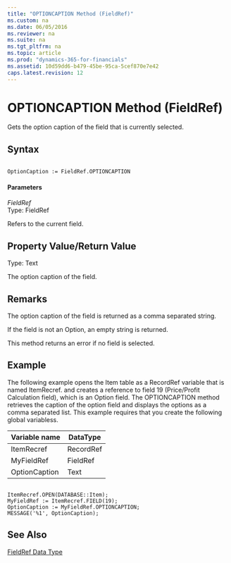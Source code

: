 ```yaml
---
title: "OPTIONCAPTION Method (FieldRef)"
ms.custom: na
ms.date: 06/05/2016
ms.reviewer: na
ms.suite: na
ms.tgt_pltfrm: na
ms.topic: article
ms.prod: "dynamics-365-for-financials"
ms.assetid: 10d59dd6-b479-45be-95ca-5cef870e7e42
caps.latest.revision: 12
---
```

# OPTIONCAPTION Method (FieldRef)
Gets the option caption of the field that is currently selected.  
  
## Syntax  
  
```  
  
OptionCaption := FieldRef.OPTIONCAPTION  
```  
  
#### Parameters  
 *FieldRef*  
 Type: FieldRef  
  
 Refers to the current field.  
  
## Property Value/Return Value  
 Type: Text  
  
 The option caption of the field.  
  
## Remarks  
 The option caption of the field is returned as a comma separated string.  
  
 If the field is not an Option, an empty string is returned.  
  
 This method returns an error if no field is selected.  
  
## Example  
 The following example opens the Item table as a RecordRef variable that is named ItemRecref. and creates a reference to field 19 \(Price/Profit Calculation field\), which is an Option field. The OPTIONCAPTION method retrieves the caption of the option field and displays the options as a comma separated list. This example requires that you create the following global variabless.  
  
|Variable name|DataType|  
|-------------------|--------------|  
|ItemRecref|RecordRef|  
|MyFieldRef|FieldRef|  
|OptionCaption|Text|  
  
```  
  
ItemRecref.OPEN(DATABASE::Item);  
MyFieldRef := ItemRecref.FIELD(19);  
OptionCaption := MyFieldRef.OPTIONCAPTION;  
MESSAGE('%1', OptionCaption);  
```  
  
## See Also  
 [FieldRef Data Type](FieldRef-Data-Type.md)